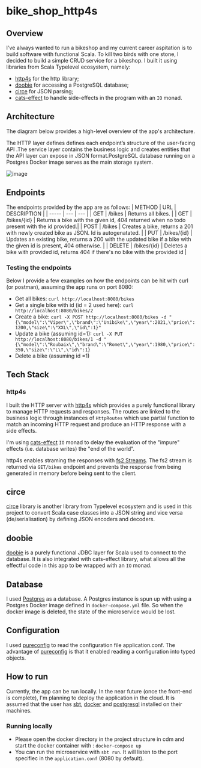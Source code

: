 # bike_shop_http4s
## Overview
I've always wanted to run a bikeshop and my current career aspitation is to build software with functional Scala.
To kill two birds with one stone, I decided to build a simple CRUD service for a bikeshop.
I built it using libraries from Scala Typelevel ecosystem, namely: 
- [http4s](https://http4s.org/) for the http library;
- [doobie](https://tpolecat.github.io/doobie/) for accessing a PostgreSQL database;
- [circe](https://circe.github.io/circe/) for JSON parsing;
- [cats-effect](https://typelevel.org/cats-effect/) to handle side-effects in the program with an ```IO``` monad.

## Architecture
The diagram below provides a high-level overview of the app's architecture.

The HTTP layer defines defines each endpoint’s structure of the user-facing API .The service layer contains the business logic and creates entities that the API layer can expose in JSON format.PostgreSQL database running on a Postgres Docker image serves as the main storage system.

 ![image](https://user-images.githubusercontent.com/64374937/213028610-c360246e-43fa-4c22-80d8-a5f3997bd462.png)

## Endpoints
The endpoints provided by the app are as follows:
| METHOD | URL    | DESCRIPTION    |
| ----- | --- | --- |
| GET | /bikes   | Returns all bikes.   |
| GET | /bikes/{id}   | Returns a bike with the given id, 404 returned  when no todo present with the id provided.|
| POST | /bikes   | Creates a bike, returns a 201 with newly created bike as JSON. Id is autogenatated.  |
| PUT | /bikes/{id}   | Updates an existing bike, returns a 200 with the updated bike if a bike with the given id is present, 404 otherwise.   |
| DELETE | /bikes/{id}  | Deletes a bike with provided id, returns 404 if there's no bike with the provided id   |

### Testing the endpoints
Below I provide a few examples on how the endpoints can be hit with curl (or postman), assuming the app runs on port 8080:
- Get all bikes:   ```curl http://localhost:8080/bikes```
- Get a single bike with id (id = 2 used here):  ```curl http://localhost:8080/bikes/2```
- Create a bike: 
 ```curl -X POST http://localhost:8080/bikes -d "{\"model\":\"Viper\",\"brand\":\"Unibike\",\"year\":2021,\"price\":1200,\"size\":\"XXL\",\"id\":1}" ```
 - Update a bike (assuming id=1): ```curl -X PUT http://localhost:8080/bikes/1 -d "{\"model\":\"Roubaix\",\"brand\":\"Romet\",\"year\":1980,\"price\":350,\"size\":\"L\",\"id\":1}```
 - Delete a bike (assuming id =1) 

## Tech Stack
### http4s
I built the HTTP server with [http4s](https://http4s.org/) which provides a purely functional library to manage HTTP requests and responses. The routes are linked to the business logic through instances of ```HttpRoutes``` which use partial function to match an incoming HTTP request and produce an HTTP response with a side effects.

I'm using [cats-effect](https://typelevel.org/cats-effect/) ```IO``` monad to delay the evaluation of the "impure" effects (i.e. database writes) the "end of the world".

http4s enables straming the responses with [fs2 Streams](https://http4s.org/v1/docs/streaming.html). The fs2 stream is returned via ```GET/bikes``` endpoint and prevents the response from being generated in memory before being sent to the client.

## circe
[circe](https://circe.github.io/circe/) library is another library from Typelevel ecosystem and is used in this project to convert Scala case classes into a JSON string and vice versa (de/serialisation) by defining JSON encoders and decoders.

## doobie
[doobie](https://tpolecat.github.io/doobie/) is a purely functional JDBC layer for Scala used to connect to the database. It is also integrated with cats-effect library,  what allows all the effectful code in this app to be wrapped with an ```IO``` monad.

## Database
I used [Postgres](https://www.postgresql.org/) as a database. A Postgres instance is spun up with using a Postgres Docker image defined in ```docker-compose.yml``` file. So when the docker image is deleted, the state of the microservice would be lost.

## Configuration
I used [pureconfig](https://pureconfig.github.io/) to read the configuration file application.conf. The advantage of [pureconfig](https://pureconfig.github.io/) is that it enabled reading a configuration into typed objects.


## How to run
Currently, the app can be run locally. In the near future (once the front-end is complete), I'm planning to deploy the application in the cloud.
It is assumed that the user has [sbt](https://www.scala-sbt.org/), [docker](https://docs.docker.com/get-docker/) and [postgresql](https://www.postgresql.org/download/) installed on their machines.

### Running locally
- Please open the docker directory in the project structure in cdm and start the docker container with : ```docker-compose up```
- You can run the microservice with ```sbt run```. It will listen to the port specifiec in the ```application.conf``` (8080 by default).



